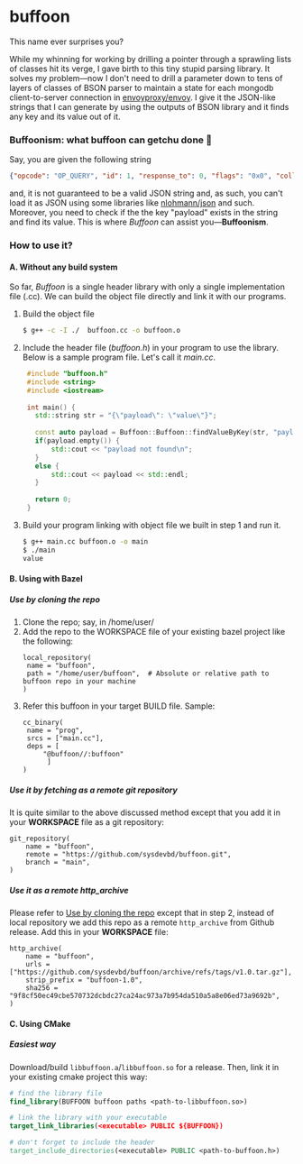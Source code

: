 # buffoon
This name ever surprises you?

While my whinning for working by drilling a pointer through a sprawling lists of classes hit its verge, I gave birth to this tiny stupid parsing library. It solves my problem—now I don't need to drill a parameter down to tens of layers of classes of BSON parser to maintain a state for each mongodb client-to-server connection in [envoyproxy/envoy](https://github.com/envoyproxy/envoy). I give it the JSON-like strings that I can generate by using the outputs of BSON library and it finds any key and its value out of it.

### Buffoonism: what buffoon can getchu done 🤡 
Say, you are given the following string
```json
{"opcode": "OP_QUERY", "id": 1, "response_to": 0, "flags": "0x0", "collection": "admin.$cmd", "skip": 0, "return": -1, "query": {"ismaster": 1, "helloOk": true, "client": {"application": {"name": "mongosh 2.3.0"}, "driver": {"name": "nodejs|mongosh", "version": "6.8.0|2.3.0"}, "platform": "Node.js v20.16.0, LE", "os": {"name": "linux", "architecture": "x64", "version": "3.10.0-327.22.2.el7.x86_64", "type": "Linux"}}, "compression": {"0": "none"}}, "fields": {}}
```
and, it is not guaranteed to be a valid JSON string and, as such, you can't load it as JSON using some libraries like [nlohmann/json](https://github.com/nlohmann/json) and such. Moreover, you need to check if the the key "payload" exists in the string and find its value. This is where _Buffoon_ can assist you—**Buffoonism**.

### How to use it?
#### A. Without any build system
So far, _Buffoon_ is a single header library with only a single implementation file (.cc). We can build the object file directly and link it with our programs.
1. Build the object file
   ```bash
   $ g++ -c -I ./  buffoon.cc -o buffoon.o
   ```
2. Include the header file (_buffoon.h_) in your program to use the library. Below is a sample program file. Let's call it _main.cc_.
   ```cpp
    #include "buffoon.h"
    #include <string>
    #include <iostream>
    
    int main() {
      std::string str = "{\"payload\": \"value\"}";
      
      const auto payload = Buffoon::Buffoon::findValueByKey(str, "payload");
      if(payload.empty()) {
          std::cout << "payload not found\n";
      }
      else {
          std::cout << payload << std::endl;
      }
      
      return 0;   
    }
   ```
3. Build your program linking with object file we built in step 1 and run it.
   ```bash
   $ g++ main.cc buffoon.o -o main
   $ ./main
   value
   ```
#### B. Using with Bazel
##### Use by cloning the repo
1. Clone the repo; say, in /home/user/
2. Add the repo to the WORKSPACE file of your existing bazel project like the following:
   ```
   local_repository(
    name = "buffoon",
    path = "/home/user/buffoon",  # Absolute or relative path to buffoon repo in your machine
   )
   ```
3. Refer this buffoon in your target BUILD file. Sample:
   ```
   cc_binary(
    name = "prog",
    srcs = ["main.cc"],
    deps = [
        "@buffoon//:buffoon"
         ]
   )
   ```
##### Use it by fetching as a remote git repository
It is quite similar to the above discussed method except that you add it in your **WORKSPACE** file as a git repository:
```
git_repository(
    name = "buffoon",
    remote = "https://github.com/sysdevbd/buffoon.git",
    branch = "main",
)
```
##### Use it as a remote http_archive
Please refer to [Use by cloning the repo](Use-by-cloning-the-repo) except that in step 2, instead of local repository we add this repo as a remote `http_archive` from Github release. Add this in your **WORKSPACE** file:

```
http_archive(
    name = "buffoon",
    urls = ["https://github.com/sysdevbd/buffoon/archive/refs/tags/v1.0.tar.gz"],
    strip_prefix = "buffoon-1.0",
    sha256 = "9f8cf50ec49cbe570732dcbdc27ca24ac973a7b954da510a5a8e06ed73a9692b",
)
```


#### C. Using CMake
##### Easiest way
Download/build `libbuffoon.a`/`libbuffoon.so` for a release. Then, link it in your existing cmake project this way:
```cmake
# find the library file
find_library(BUFFOON buffoon paths <path-to-libbuffoon.so>)

# link the library with your executable
target_link_libraries(<executable> PUBLIC ${BUFFOON})

# don't forget to include the header
target_include_directories(<executable> PUBLIC <path-to-buffoon.h>)
```
